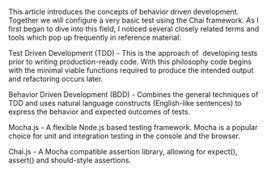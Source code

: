 This article introduces the concepts of behavior driven development. Together we will configure a very basic test using the Chai framework. As I first began to dive into this field, I noticed several closely related terms and tools which pop up frequently in reference material:

Test Driven Development (TDD) - This is the approach of  developing tests prior to writing production-ready code. With this philosophy code begins with the minimal viable functions required to produce the intended output and refactoring occurs later.

Behavior Driven Development (BDD) - Combines the general techniques of TDD and uses natural language constructs (English-like sentences) to express the behavior and expected outcomes of tests.

Mocha.js - A flexible Node.js based testing framework. Mocha is a popular choice for unit and integration testing in the console and the browser.

Chai.js - A Mocha compatible assertion library, allowing for expect(), assert() and should-style assertions.

